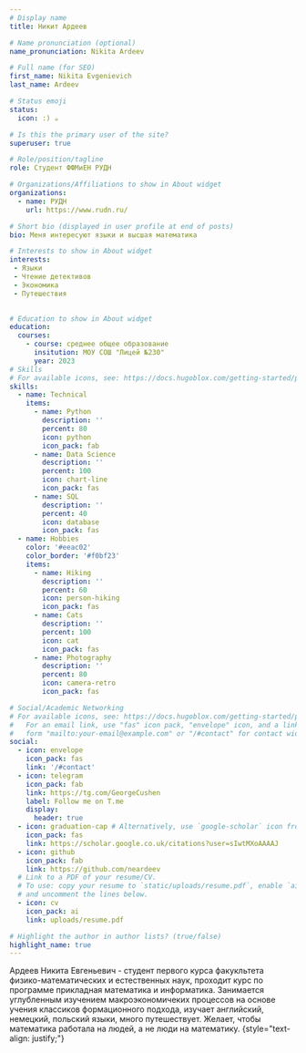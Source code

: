 ```yaml
---
# Display name
title: Никит Ардеев

# Name pronunciation (optional)
name_pronunciation: Nikita Ardeev

# Full name (for SEO)
first_name: Nikita Evgenievich
last_name: Ardeev

# Status emoji
status:
  icon: :) ☕️

# Is this the primary user of the site?
superuser: true

# Role/position/tagline
role: Студент ФФМиЕН РУДН

# Organizations/Affiliations to show in About widget
organizations:
  - name: РУДН
    url: https://www.rudn.ru/

# Short bio (displayed in user profile at end of posts)
bio: Меня интересуют языки и высшая математика

# Interests to show in About widget
interests:
 - Языки
 - Чтение детективов
 - Экономика
 - Путешествия
  

# Education to show in About widget
education:
  courses:
    - course: среднее общее образование
      insitution: МОУ СОШ "Лицей №230"
      year: 2023
# Skills
# For available icons, see: https://docs.hugoblox.com/getting-started/page-builder/#icons
skills:
  - name: Technical
    items:
      - name: Python
        description: ''
        percent: 80
        icon: python
        icon_pack: fab
      - name: Data Science
        description: ''
        percent: 100
        icon: chart-line
        icon_pack: fas
      - name: SQL
        description: ''
        percent: 40
        icon: database
        icon_pack: fas
  - name: Hobbies
    color: '#eeac02'
    color_border: '#f0bf23'
    items:
      - name: Hiking
        description: ''
        percent: 60
        icon: person-hiking
        icon_pack: fas
      - name: Cats
        description: ''
        percent: 100
        icon: cat
        icon_pack: fas
      - name: Photography
        description: ''
        percent: 80
        icon: camera-retro
        icon_pack: fas

# Social/Academic Networking
# For available icons, see: https://docs.hugoblox.com/getting-started/page-builder/#icons
#   For an email link, use "fas" icon pack, "envelope" icon, and a link in the
#   form "mailto:your-email@example.com" or "/#contact" for contact widget.
social:
  - icon: envelope
    icon_pack: fas
    link: '/#contact'
  - icon: telegram
    icon_pack: fab
    link: https://tg.com/GeorgeCushen
    label: Follow me on T.me
    display:
      header: true
  - icon: graduation-cap # Alternatively, use `google-scholar` icon from `ai` icon pack
    icon_pack: fas
    link: https://scholar.google.co.uk/citations?user=sIwtMXoAAAAJ
  - icon: github
    icon_pack: fab
    link: https://github.com/neardeev
  # Link to a PDF of your resume/CV.
  # To use: copy your resume to `static/uploads/resume.pdf`, enable `ai` icons in `params.yaml`,
  # and uncomment the lines below.
  - icon: cv
    icon_pack: ai
    link: uploads/resume.pdf

# Highlight the author in author lists? (true/false)
highlight_name: true
---
```


Ардеев Никита Евгеньевич - студент первого курса факукльтета физико-математических и естественных наук, проходит курс по программе прикладная математика и информатика. Занимается углубленным изучением макроэкономичеких процессов на основе учения классиков формационного подхода, изучает английский, немецкий, польский языки, много путешествует. Желает, чтобы математика работала на людей, а не люди на математику.
{style="text-align: justify;"}
